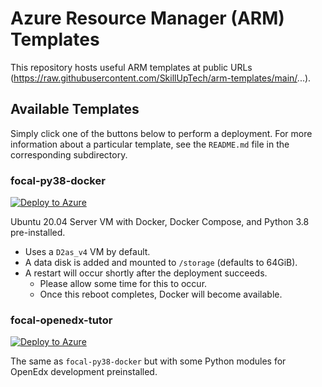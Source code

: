 # Azure Resource Manager (ARM) Templates

This repository hosts useful ARM templates at public URLs (https://raw.githubusercontent.com/SkillUpTech/arm-templates/main/...).

## Available Templates

Simply click one of the buttons below to perform a deployment. For more information about a particular template, see the `README.md` file in the corresponding subdirectory.

### focal-py38-docker
[![Deploy to Azure](https://aka.ms/deploytoazurebutton)](https://portal.azure.com/#create/Microsoft.Template/uri/https%3A%2F%2Fraw.githubusercontent.com%2FSkillUpTech%2Farm-templates%2Fmain%2Ffocal-py38-docker%2Fazuredeploy.json)

Ubuntu 20.04 Server VM with Docker, Docker Compose, and Python 3.8 pre-installed. 
- Uses a `D2as_v4` VM by default.
- A data disk is added and mounted to `/storage` (defaults to 64GiB).
- A restart will occur shortly after the deployment succeeds.
    - Please allow some time for this to occur.
    - Once this reboot completes, Docker will become available.

### focal-openedx-tutor
[![Deploy to Azure](https://aka.ms/deploytoazurebutton)](https://portal.azure.com/#create/Microsoft.Template/uri/https%3A%2F%2Fraw.githubusercontent.com%2FSkillUpTech%2Farm-templates%2Fmain%2Ffocal-openedx-tutor%2Fazuredeploy.json)

The same as `focal-py38-docker` but with some Python modules for OpenEdx development preinstalled.
